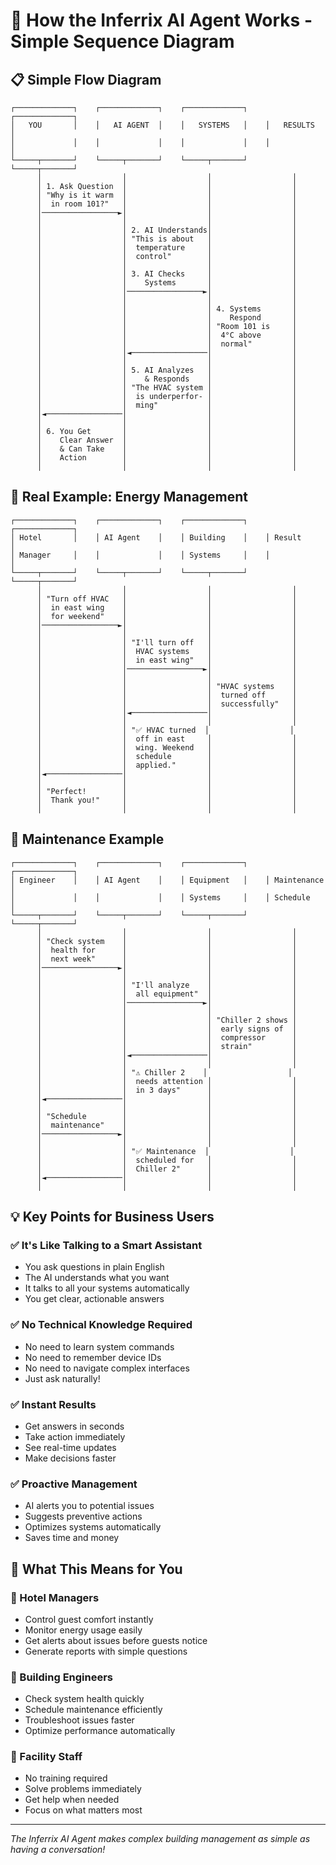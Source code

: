 # 🔄 How the Inferrix AI Agent Works - Simple Sequence Diagram

## 📋 Simple Flow Diagram

```
┌─────────────┐    ┌─────────────┐    ┌─────────────┐    ┌─────────────┐
│   YOU       │    │   AI AGENT  │    │   SYSTEMS   │    │   RESULTS   │
│             │    │             │    │             │    │             │
└─────┬───────┘    └─────┬───────┘    └─────┬───────┘    └─────┬───────┘
      │                  │                  │                  │
      │ 1. Ask Question  │                  │                  │
      │ "Why is it warm  │                  │                  │
      │  in room 101?"   │                  │                  │
      │─────────────────►│                  │                  │
      │                  │                  │                  │
      │                  │ 2. AI Understands│                  │
      │                  │ "This is about   │                  │
      │                  │  temperature     │                  │
      │                  │  control"        │                  │
      │                  │                  │                  │
      │                  │ 3. AI Checks     │                  │
      │                  │    Systems       │                  │
      │                  │─────────────────►│                  │
      │                  │                  │                  │
      │                  │                  │ 4. Systems       │
      │                  │                  │    Respond       │
      │                  │                  │ "Room 101 is     │
      │                  │                  │  4°C above       │
      │                  │                  │  normal"         │
      │                  │◄─────────────────│                  │
      │                  │                  │                  │
      │                  │ 5. AI Analyzes   │                  │
      │                  │    & Responds    │                  │
      │                  │ "The HVAC system │                  │
      │                  │  is underperfor- │                  │
      │                  │  ming"           │                  │
      │◄─────────────────│                  │                  │
      │                  │                  │                  │
      │ 6. You Get       │                  │                  │
      │    Clear Answer  │                  │                  │
      │    & Can Take    │                  │                  │
      │    Action        │                  │                  │
      │                  │                  │                  │
```

## 🎯 Real Example: Energy Management

```
┌─────────────┐    ┌─────────────┐    ┌─────────────┐    ┌─────────────┐
│ Hotel       │    │ AI Agent    │    │ Building    │    │ Result      │
│ Manager     │    │             │    │ Systems     │    │             │
└─────┬───────┘    └─────┬───────┘    └─────┬───────┘    └─────┬───────┘
      │                  │                  │                  │
      │ "Turn off HVAC   │                  │                  │
      │  in east wing    │                  │                  │
      │  for weekend"    │                  │                  │
      │─────────────────►│                  │                  │
      │                  │                  │                  │
      │                  │ "I'll turn off   │                  │
      │                  │  HVAC systems    │                  │
      │                  │  in east wing"   │                  │
      │                  │─────────────────►│                  │
      │                  │                  │                  │
      │                  │                  │ "HVAC systems    │
      │                  │                  │  turned off      │
      │                  │                  │  successfully"   │
      │                  │◄─────────────────│                  │
      │                  │                  │                  │
      │                  │ "✅ HVAC turned  │                  │
      │                  │  off in east     │                  │
      │                  │  wing. Weekend   │                  │
      │                  │  schedule        │                  │
      │                  │  applied."       │                  │
      │◄─────────────────│                  │                  │
      │                  │                  │                  │
      │ "Perfect!        │                  │                  │
      │  Thank you!"     │                  │                  │
      │                  │                  │                  │
```

## 🔧 Maintenance Example

```
┌─────────────┐    ┌─────────────┐    ┌─────────────┐    ┌─────────────┐
│ Engineer    │    │ AI Agent    │    │ Equipment   │    │ Maintenance │
│             │    │             │    │ Systems     │    │ Schedule    │
└─────┬───────┘    └─────┬───────┘    └─────┬───────┘    └─────┬───────┘
      │                  │                  │                  │
      │ "Check system    │                  │                  │
      │  health for      │                  │                  │
      │  next week"      │                  │                  │
      │─────────────────►│                  │                  │
      │                  │                  │                  │
      │                  │ "I'll analyze    │                  │
      │                  │  all equipment"  │                  │
      │                  │─────────────────►│                  │
      │                  │                  │                  │
      │                  │                  │ "Chiller 2 shows │
      │                  │                  │  early signs of  │
      │                  │                  │  compressor      │
      │                  │                  │  strain"         │
      │                  │◄─────────────────│                  │
      │                  │                  │                  │
      │                  │ "⚠️ Chiller 2    │                  │
      │                  │  needs attention │                  │
      │                  │  in 3 days"      │                  │
      │◄─────────────────│                  │                  │
      │                  │                  │                  │
      │ "Schedule        │                  │                  │
      │  maintenance"    │                  │                  │
      │─────────────────►│                  │                  │
      │                  │                  │                  │
      │                  │ "✅ Maintenance  │                  │
      │                  │  scheduled for   │                  │
      │                  │  Chiller 2"      │                  │
      │◄─────────────────│                  │                  │
      │                  │                  │                  │
```

## 💡 Key Points for Business Users

### ✅ **It's Like Talking to a Smart Assistant**
- You ask questions in plain English
- The AI understands what you want
- It talks to all your systems automatically
- You get clear, actionable answers

### ✅ **No Technical Knowledge Required**
- No need to learn system commands
- No need to remember device IDs
- No need to navigate complex interfaces
- Just ask naturally!

### ✅ **Instant Results**
- Get answers in seconds
- Take action immediately
- See real-time updates
- Make decisions faster

### ✅ **Proactive Management**
- AI alerts you to potential issues
- Suggests preventive actions
- Optimizes systems automatically
- Saves time and money

## 🎯 What This Means for You

### **🏨 Hotel Managers**
- Control guest comfort instantly
- Monitor energy usage easily
- Get alerts about issues before guests notice
- Generate reports with simple questions

### **🏢 Building Engineers**
- Check system health quickly
- Schedule maintenance efficiently
- Troubleshoot issues faster
- Optimize performance automatically

### **👥 Facility Staff**
- No training required
- Solve problems immediately
- Get help when needed
- Focus on what matters most

---

*The Inferrix AI Agent makes complex building management as simple as having a conversation!* 